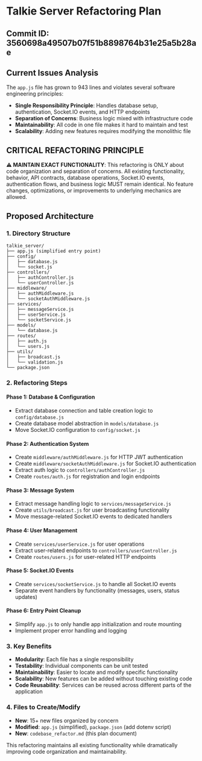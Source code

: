 # Talkie Server Refactoring Plan

## Commit ID: 3560698a49507b07f51b8898764b31e25a5b28ae

## Current Issues Analysis
The `app.js` file has grown to 943 lines and violates several software engineering principles:
- **Single Responsibility Principle**: Handles database setup, authentication, Socket.IO events, and HTTP endpoints
- **Separation of Concerns**: Business logic mixed with infrastructure code
- **Maintainability**: All code in one file makes it hard to maintain and test
- **Scalability**: Adding new features requires modifying the monolithic file

## CRITICAL REFACTORING PRINCIPLE
**⚠️ MAINTAIN EXACT FUNCTIONALITY**: This refactoring is ONLY about code organization and separation of concerns. All existing functionality, behavior, API contracts, database operations, Socket.IO events, authentication flows, and business logic MUST remain identical. No feature changes, optimizations, or improvements to underlying mechanics are allowed.

## Proposed Architecture

### 1. Directory Structure
```
talkie_server/
├── app.js (simplified entry point)
├── config/
│   ├── database.js
│   └── socket.js
├── controllers/
│   ├── authController.js
│   └── userController.js
├── middleware/
│   ├── authMiddleware.js
│   └── socketAuthMiddleware.js
├── services/
│   ├── messageService.js
│   ├── userService.js
│   └── socketService.js
├── models/
│   └── database.js
├── routes/
│   ├── auth.js
│   └── users.js
├── utils/
│   ├── broadcast.js
│   └── validation.js
└── package.json
```

### 2. Refactoring Steps

#### Phase 1: Database & Configuration
- Extract database connection and table creation logic to `config/database.js`
- Create database model abstraction in `models/database.js`
- Move Socket.IO configuration to `config/socket.js`

#### Phase 2: Authentication System
- Create `middleware/authMiddleware.js` for HTTP JWT authentication
- Create `middleware/socketAuthMiddleware.js` for Socket.IO authentication
- Extract auth logic to `controllers/authController.js`
- Create `routes/auth.js` for registration and login endpoints

#### Phase 3: Message System
- Extract message handling logic to `services/messageService.js`
- Create `utils/broadcast.js` for user broadcasting functionality
- Move message-related Socket.IO events to dedicated handlers

#### Phase 4: User Management
- Create `services/userService.js` for user operations
- Extract user-related endpoints to `controllers/userController.js`
- Create `routes/users.js` for user-related HTTP endpoints

#### Phase 5: Socket.IO Events
- Create `services/socketService.js` to handle all Socket.IO events
- Separate event handlers by functionality (messages, users, status updates)

#### Phase 6: Entry Point Cleanup
- Simplify `app.js` to only handle app initialization and route mounting
- Implement proper error handling and logging

### 3. Key Benefits
- **Modularity**: Each file has a single responsibility
- **Testability**: Individual components can be unit tested
- **Maintainability**: Easier to locate and modify specific functionality
- **Scalability**: New features can be added without touching existing code
- **Code Reusability**: Services can be reused across different parts of the application

### 4. Files to Create/Modify
- **New**: 15+ new files organized by concern
- **Modified**: `app.js` (simplified), `package.json` (add dotenv script)
- **New**: `codebase_refactor.md` (this plan document)

This refactoring maintains all existing functionality while dramatically improving code organization and maintainability.